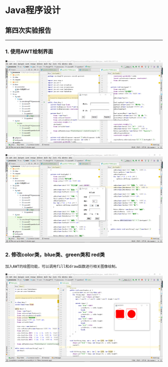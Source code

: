 # Java程序设计
## 第四次实验报告

***
### 1. 使用AWT绘制界面

![测试截图](./screenshot/course04/question1-signin.png)

![测试截图](./screenshot/course04/question1-signup.png)


### 2. 修改color类，blue类、green类和 red类

    加入AWT的绘图功能，可以调用fill和draw函数进行相关图像绘制。

![测试截图](./screenshot/course04/question2.png)
